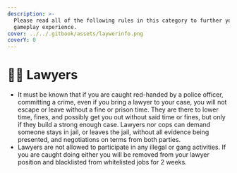 ```yaml
---
description: >-
  Please read all of the following rules in this category to further your
  gameplay experience.
cover: ../../.gitbook/assets/laywerinfo.png
coverY: 0
---
```


# 👩💼 Lawyers



* It must be known that if you are caught red-handed by a police officer, committing a crime, even if you bring a lawyer to your case, you will not escape or leave without a fine or prison time. They are there to lower time, fines, and possibly get you out without said time or fines, but only if they build a strong enough case. Lawyers nor cops can demand someone stays in jail, or leaves the jail, without all evidence being presented, and negotiations on terms from both parties.
* Lawyers are not allowed to participate in any illegal or gang activities. If you are caught doing either you will be removed from your lawyer position and blacklisted from whitelisted jobs for 2 weeks.

